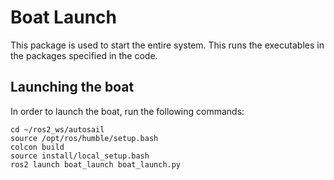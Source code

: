 # Boat Launch
This package is used to start the entire system. This runs the executables in the packages specified in the code.

## Launching the boat
In order to launch the boat, run the following commands:

```
cd ~/ros2_ws/autosail
source /opt/ros/humble/setup.bash
colcon build
source install/local_setup.bash
ros2 launch boat_launch boat_launch.py 
```